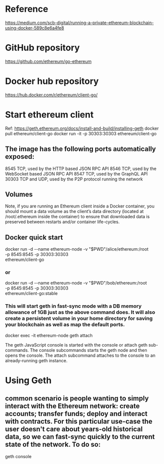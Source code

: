 # Reference
https://medium.com/scb-digital/running-a-private-ethereum-blockchain-using-docker-589c8e6a4fe8





# GitHub repository
https://github.com/ethereum/go-ethereum


# Docker hub repository
https://hub.docker.com/r/ethereum/client-go/


# Start ethereum client
Ref: https://geth.ethereum.org/docs/install-and-build/installing-geth
docker pull ethereum/client-go
docker run -it -p 30303:30303 ethereum/client-go

## The image has the following ports automatically exposed:
8545 TCP, used by the HTTP based JSON RPC API
8546 TCP, used by the WebSocket based JSON RPC API
8547 TCP, used by the GraphQL API
30303 TCP and UDP, used by the P2P protocol running the network

## Volumes
Note, if you are running an Ethereum client inside a Docker container, you should mount a data volume as the client’s data directory (located at /root/.ethereum inside the container) to ensure that downloaded data is preserved between restarts and/or container life-cycles.

## Docker quick start
docker run -d --name ethereum-node -v "$PWD"/alice/ethereum:/root \
           -p 8545:8545 -p 30303:30303 \
           ethereum/client-go
### or
docker run -d --name ethereum-node -v "$PWD"/bob/ethereum:/root \
           -p 8545:8545 -p 30303:30303 \
           ethereum/client-go:stable
### This will start geth in fast-sync mode with a DB memory allowance of 1GB just as the above command does. It will also create a persistent volume in your home directory for saving your blockchain as well as map the default ports.

docker exec -it ethereum-node geth attach

The geth JavaScript console is started with the console or attach geth sub-commands. The console subcommands starts the geth node and then opens the console. The attach subcommand attaches to the console to an already-running geth instance.

# Using Geth
## common scenario is people wanting to simply interact with the Ethereum network: create accounts; transfer funds; deploy and interact with contracts. For this particular use-case the user doesn't care about years-old historical data, so we can fast-sync quickly to the current state of the network. To do so:
geth console

          